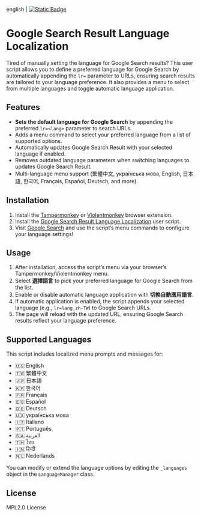 english | [![Static Badge](https://img.shields.io/badge/lang-zh_tw-green)](https://github.com/Max46656/EverythingInGreasyFork/blob/main/%E7%9C%81%E5%8A%9B/G-LangLoc/README.zh-Hant.md)
# Google Search Result Language Localization

Tired of manually setting the language for Google Search results? This user script allows you to define a preferred language for Google Search by automatically appending the `lr=` parameter to URLs, ensuring search results are tailored to your language preference. It also provides a menu to select from multiple languages and toggle automatic language application.

## Features

* **Sets the default language for Google Search** by appending the preferred `lr=<lang>` parameter to search URLs.
* Adds a menu command to select your preferred language from a list of supported options.
* Automatically updates Google Search Result with your selected language if enabled.
* Removes outdated language parameters when switching languages to updates Google Search Result.
* Multi-language menu support (繁體中文, українська мова, English, 日本語, 한국어, Français, Español, Deutsch, and more).

## Installation

1. Install the [Tampermonkey](https://www.tampermonkey.net/) or [Violentmonkey](https://violentmonkey.github.io/) browser extension.
2. Install the [Google Search Result Language Localization](https://greasyfork.org/zh-TW/scripts/XXXXXX-language-manager) user script.
3. Visit [Google Search](https://www.google.com) and use the script’s menu commands to configure your language settings!

## Usage

1. After installation, access the script’s menu via your browser’s Tampermonkey/Violentmonkey menu.
2. Select **選擇語言** to pick your preferred language for Google Search from the list.
3. Enable or disable automatic language application with **切換自動應用語言**.
4. If automatic application is enabled, the script appends your selected language (e.g., `lr=lang_zh-TW`) to Google Search URLs.
5. The page will reload with the updated URL, ensuring Google Search results reflect your language preference.

## Supported Languages

This script includes localized menu prompts and messages for:
- 🇺🇸 English
- 🇹🇼 繁體中文
- 🇯🇵 日本語
- 🇰🇷 한국어
- 🇫🇷 Français
- 🇪🇸 Español
- 🇩🇪 Deutsch
- 🇺🇦 українська мова
- 🇮🇹 Italiano
- 🇵🇹 Português
- 🇸🇦 العربية
- 🇹🇭 ไทย
- 🇮🇳 हिन्दी
- 🇳🇱 Nederlands

You can modify or extend the language options by editing the `_languages` object in the `LanguageManager` class.

## License

MPL2.0 License
